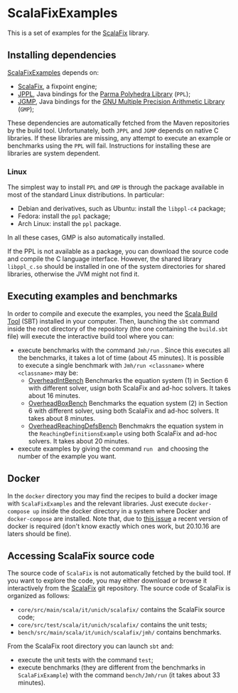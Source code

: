 # ScalaFixExamples

This is a set of examples for the [ScalaFix](https://github.com/jandom-devel/ScalaFix) library.

## Installing dependencies

[ScalaFixExamples](https://github.com/jandom-devel/ScalaFixExamples) depends on:
   * [ScalaFix](https://github.com/jandom-devel/ScalaFix), a fixpoint engine;
   * [JPPL](https://github.com/jandom-devel/JPPL), Java bindings for the [Parma Polyhedra Library](http://bugseng.com/products/ppl/) (`PPL`);
   * [JGMP](https://github.com/jandom-devel/JGMP), Java bindings for the [GNU Multiple Precision Arithmetic Library](https://gmplib.org/) (`GMP`);

These dependencies are automatically fetched from the Maven repositories by the build tool. Unfortunately, both `JPPL` and `JGMP` depends on native C libraries. If these libraries are missing, any attempt to execute an example or benchmarks using the `PPL` will fail. Instructions for installing these are libraries are system dependent.

### Linux

The simplest way to install `PPL` and `GMP` is through the package available in most of the standard Linux distributions. In particular:
  * Debian and derivatives, such as Ubuntu: install the `libppl-c4` package;
  * Fedora: install the `ppl` package;
  * Arch Linux: install the `ppl` package.

In all these cases, GMP is also automatically installed.

If the PPL is not available as a package, you can download the source code and compile the C language interface. However, the shared library `libppl_c.so` should be installed in one of the system directories for shared libraries, otherwise the JVM might not find it.

## Executing examples and benchmarks

In order to compile and execute the examples, you need the [Scala Build Tool](https://www.scala-sbt.org/) (SBT) installed in your computer. Then, launching the `sbt` command inside the root directory of the repository (the one containing the `build.sbt` file) will execute the interactive build tool where you can:

  * execute benchmarks with the command `Jmh/run` . Since this executes all the benchmarks, it takes a lot of time (about 45 minutes). It is possible to execute a single benchmark with `Jmh/run <classname>` where `<classname>` may be:
    * [OverheadIntBench](https://github.com/jandom-devel/ScalaFixExamples/blob/master/src/main/scala/it/unich/scalafixexamples/OverheadIntBench.scala) Benchmarks the equation system (1) in Section 6 with different solver, usign both ScalaFix and ad-hoc solvers. It takes about 16 minutes.
    * [OverheadBoxBench](https://github.com/jandom-devel/ScalaFixExamples/blob/master/src/main/scala/it/unich/scalafixexamples/OverheadBoxBench.scala) Benchmarks the equation system (2) in Section 6 with different solver, using both ScalaFix and ad-hoc solvers.  It takes about 8 minutes.
    * [OverheadReachingDefsBench](https://github.com/jandom-devel/ScalaFixExamples/blob/master/src/main/scala/it/unich/scalafixexamples/OverheadReachingDefsBench.scala) Benchmakrs the equation system in the `ReachingDefinitionsExample` using both ScalaFix and ad-hoc solvers. It takes about 20 minutes.
  * execute examples by giving the command `run ` and choosing the number of the example you want.

## Docker

In the `docker` directory you may find the recipes to build a docker image with `ScalaFixExamples` and the relevant libraries. Just execute `docker-compose up` inside the docker directory in a system where Docker and `docker-compose` are installed. Note that, due to [this issue](https://github.com/moby/moby/commit/9f6b562dd12ef7b1f9e2f8e6f2ab6477790a6594) a recent version of docker is required (don't know exactly which ones work, but 20.10.16 are laters should be fine).

## Accessing ScalaFix source code

The source code of `ScalaFix` is not automatically fetched by the build tool. If you want to explore the code, you may either download or browse it interactively from the [ScalaFix](https://github.com/jandom-devel/ScalaFix) git repository. The source code of ScalaFix is organized as follows:

  * `core/src/main/scala/it/unich/scalafix/` contains the ScalaFix source code;
  * `core/src/test/scala/it/unich/scalafix/` contains the unit tests;
  * `bench/src/main/scala/it/unich/scalafix/jmh/` contains benchmarks.

From the ScalaFix root directory you can launch `sbt` and:
  * execute the unit tests with the command `test`;
  * execute benchmarks (they are different from the benchmarks in `ScalaFixExample`) with the command `bench/Jmh/run` (it takes about 33 minutes).
